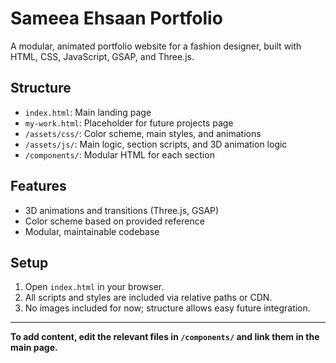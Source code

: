 # Sameea Ehsaan Portfolio

A modular, animated portfolio website for a fashion designer, built with HTML, CSS, JavaScript, GSAP, and Three.js.

## Structure
- `index.html`: Main landing page
- `my-work.html`: Placeholder for future projects page
- `/assets/css/`: Color scheme, main styles, and animations
- `/assets/js/`: Main logic, section scripts, and 3D animation logic
- `/components/`: Modular HTML for each section

## Features
- 3D animations and transitions (Three.js, GSAP)
- Color scheme based on provided reference
- Modular, maintainable codebase

## Setup
1. Open `index.html` in your browser.
2. All scripts and styles are included via relative paths or CDN.
3. No images included for now; structure allows easy future integration.

---

**To add content, edit the relevant files in `/components/` and link them in the main page.**
